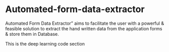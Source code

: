# Automated-form-data-extractor
Automated Form Data Extractor” aims to facilitate the user with a powerful &amp; feasible solution to extract the hand written data from the application forms & store them in Database.

This is the deep learning code section

